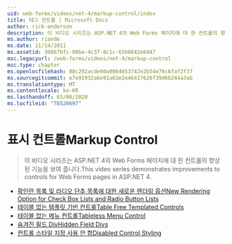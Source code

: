 ```yaml
---
uid: web-forms/videos/net-4/markup-control/index
title: 태그 컨트롤 | Microsoft Docs
author: rick-anderson
description: 이 비디오 시리즈는 ASP.NET 4의 Web Forms 페이지에 대 한 컨트롤의 향상 된 기능을 보여 줍니다.
ms.author: riande
ms.date: 11/14/2011
ms.assetid: 36667bfc-90ba-4c37-8c1c-65b6642e6d47
msc.legacyurl: /web-forms/videos/net-4/markup-control
msc.type: chapter
ms.openlocfilehash: 88c292acde00a0064653742e2b54e76c6faf2f37
ms.sourcegitcommit: e7e91932a6e91a63e2e46417626f39d6b244a3ab
ms.translationtype: MT
ms.contentlocale: ko-KR
ms.lasthandoff: 03/06/2020
ms.locfileid: "78520697"
---
```

# <a name="markup-control"></a><span data-ttu-id="aa7de-103">표시 컨트롤</span><span class="sxs-lookup"><span data-stu-id="aa7de-103">Markup Control</span></span>

> <span data-ttu-id="aa7de-104">이 비디오 시리즈는 ASP.NET 4의 Web Forms 페이지에 대 한 컨트롤의 향상 된 기능을 보여 줍니다.</span><span class="sxs-lookup"><span data-stu-id="aa7de-104">This video series demonstrates improvements to controls for Web Forms pages in ASP.NET 4.</span></span>

- [<span data-ttu-id="aa7de-105">확인란 목록 및 라디오 단추 목록에 대한 새로운 렌더링 옵션</span><span class="sxs-lookup"><span data-stu-id="aa7de-105">New Rendering Option for Check Box Lists and Radio Button Lists</span></span>](aspnet-4-quick-hit-new-rendering-option-for-check-box-lists-and-radio-button-lists.md)
- [<span data-ttu-id="aa7de-106">테이블 없는 템플릿 기반 컨트롤</span><span class="sxs-lookup"><span data-stu-id="aa7de-106">Table Free Templated Controls</span></span>](aspnet-4-quick-hit-table-free-templated-controls.md)
- [<span data-ttu-id="aa7de-107">테이블 없는 메뉴 컨트롤</span><span class="sxs-lookup"><span data-stu-id="aa7de-107">Tableless Menu Control</span></span>](aspnet-4-quick-hit-tableless-menu-control.md)
- [<span data-ttu-id="aa7de-108">숨겨진 필드 Div</span><span class="sxs-lookup"><span data-stu-id="aa7de-108">Hidden Field Divs</span></span>](aspnet-4-quick-hit-hidden-field-divs.md)
- [<span data-ttu-id="aa7de-109">컨트롤 스타일 지정 사용 안 함</span><span class="sxs-lookup"><span data-stu-id="aa7de-109">Disabled Control Styling</span></span>](aspnet-4-quick-hit-disabled-control-styling.md)
